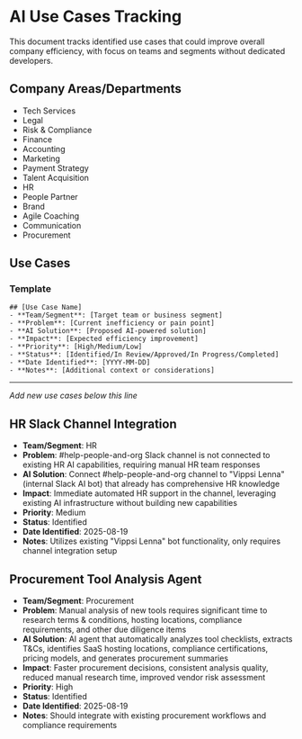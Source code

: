 # AI Use Cases Tracking

This document tracks identified use cases that could improve overall company efficiency, with focus on teams and segments without dedicated developers.

## Company Areas/Departments
- Tech Services
- Legal
- Risk & Compliance
- Finance
- Accounting
- Marketing
- Payment Strategy
- Talent Acquisition
- HR
- People Partner
- Brand
- Agile Coaching
- Communication
- Procurement

## Use Cases

### Template
```
## [Use Case Name]
- **Team/Segment**: [Target team or business segment]
- **Problem**: [Current inefficiency or pain point]
- **AI Solution**: [Proposed AI-powered solution]
- **Impact**: [Expected efficiency improvement]
- **Priority**: [High/Medium/Low]
- **Status**: [Identified/In Review/Approved/In Progress/Completed]
- **Date Identified**: [YYYY-MM-DD]
- **Notes**: [Additional context or considerations]
```

---

*Add new use cases below this line*

## HR Slack Channel Integration
- **Team/Segment**: HR
- **Problem**: #help-people-and-org Slack channel is not connected to existing HR AI capabilities, requiring manual HR team responses
- **AI Solution**: Connect #help-people-and-org channel to "Vippsi Lenna" (internal Slack AI bot) that already has comprehensive HR knowledge
- **Impact**: Immediate automated HR support in the channel, leveraging existing AI infrastructure without building new capabilities
- **Priority**: Medium
- **Status**: Identified
- **Date Identified**: 2025-08-19
- **Notes**: Utilizes existing "Vippsi Lenna" bot functionality, only requires channel integration setup

## Procurement Tool Analysis Agent
- **Team/Segment**: Procurement
- **Problem**: Manual analysis of new tools requires significant time to research terms & conditions, hosting locations, compliance requirements, and other due diligence items
- **AI Solution**: AI agent that automatically analyzes tool checklists, extracts T&Cs, identifies SaaS hosting locations, compliance certifications, pricing models, and generates procurement summaries
- **Impact**: Faster procurement decisions, consistent analysis quality, reduced manual research time, improved vendor risk assessment
- **Priority**: High
- **Status**: Identified
- **Date Identified**: 2025-08-19
- **Notes**: Should integrate with existing procurement workflows and compliance requirements

